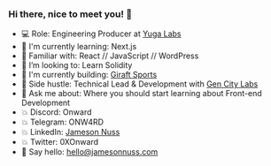 ### Hi there, nice to meet you! 👋

- 💻 Role: Engineering Producer at [Yuga Labs](https://yuga.com/)
- 🌱 I'm currently learning: Next.js
- 💾 Familiar with: React // JavaScript // WordPress
- 🔮 I’m looking to: Learn Solidity
- 🦒 I'm currently building: [Giraft Sports](https://giraft.io/)
- 👾 Side hustle: Technical Lead & Development with [Gen City Labs](https://gencitylabs.io/)
- 💬 Ask me about: Where you should start learning about Front-end Development
- 💥 Discord: Onward
- 💥 Telegram: ONW4RD
- 💥 LinkedIn: [Jameson Nuss](https://www.linkedin.com/in/jamesonnuss/)
- 💥 Twitter: 0XOnward
- 🤘 Say hello: hello@jamesonnuss.com
